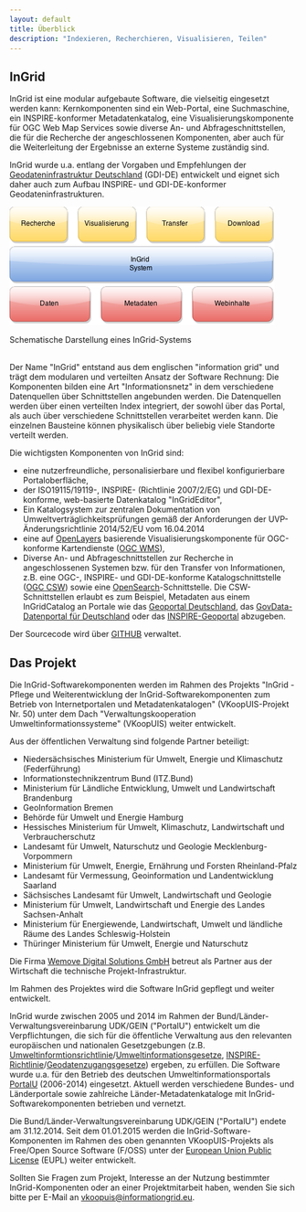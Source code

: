 ```yaml
---
layout: default
title: Überblick
description: "Indexieren, Recherchieren, Visualisieren, Teilen"
---
```


## InGrid

InGrid ist eine modular aufgebaute Software, die vielseitig eingesetzt werden kann: Kernkomponenten sind ein Web-Portal, eine Suchmaschine, ein INSPIRE-konformer Metadatenkatalog, eine Visualisierungskomponente für OGC Web Map Services sowie diverse An- und Abfrageschnittstellen, die für die Recherche der angeschlossenen Komponenten, aber auch für die Weiterleitung der Ergebnisse an externe Systeme zuständig sind.

InGrid wurde u.a. entlang der Vorgaben und Empfehlungen der [Geodateninfrastruktur Deutschland](http://www.geoportal.de/) (GDI-DE) entwickelt und eignet sich daher auch zum Aufbau INSPIRE- und GDI-DE-konformer Geodateninfrastrukturen.

![Schematische Darstellung eines InGrid-Systems](../images/ingrid_chart.png "Schematische Darstellung eines InGrid-Systems")

<figcaption class="figcaption">Schematische Darstellung eines InGrid-Systems</figcaption>

<br>

Der Name "InGrid" entstand aus dem englischen "information grid" und trägt dem modularen und verteilten Ansatz der Software Rechnung: Die Komponenten bilden eine Art "Informationsnetz" in dem verschiedene Datenquellen über Schnittstellen angebunden werden. Die Datenquellen werden über einen verteilten Index integriert, der sowohl über das Portal, als auch über verschiedene Schnittstellen verarbeitet werden kann. Die einzelnen Bausteine können physikalisch über beliebig viele Standorte verteilt werden.

Die wichtigsten Komponenten von InGrid sind:

- eine nutzerfreundliche, personalisierbare und flexibel konfigurierbare Portaloberfläche,
- der ISO19115/19119-, INSPIRE- (Richtlinie 2007/2/EG) und GDI-DE-konforme, web-basierte Datenkatalog "InGridEditor",
- Ein Katalogsystem zur zentralen Dokumentation von Umweltverträglichkeitsprüfungen gemäß der Anforderungen der UVP-Änderungsrichtlinie 2014/52/EU vom 16.04.2014
- eine auf [OpenLayers](http://openlayers.org/) basierende Visualisierungskomponente für OGC-konforme Kartendienste ([OGC WMS](http://www.opengeospatial.org/standards/wms)),
- Diverse An- und Abfrageschnittstellen zur Recherche in angeschlossenen Systemen bzw. für den Transfer von Informationen, z.B. eine OGC-, INSPIRE- und GDI-DE-konforme Katalogschnittstelle ([OGC CSW](http://www.opengeospatial.org/standards/cat)) sowie eine [OpenSearch](http://www.opensearch.org/Home)-Schnittstelle. Die CSW-Schnittstellen erlaubt es zum Beispiel, Metadaten aus einem InGridCatalog an Portale wie das [Geoportal Deutschland](http://www.geoportal.de/DE/Geoportal), das [GovData-Datenportal für Deutschland](https://www.govdata.de/) oder das [INSPIRE-Geoportal](http://inspire-geoportal.ec.europa.eu/) abzugeben.


Der Sourcecode wird über [GITHUB](https://github.com/informationgrid) verwaltet.



## Das Projekt

Die InGrid-Softwarekomponenten werden im Rahmen des Projekts "InGrid - Pflege und Weiterentwicklung der InGrid-Softwarekomponenten zum Betrieb von Internetportalen und Metadatenkatalogen" (VKoopUIS-Projekt Nr. 50) unter dem Dach "Verwaltungskooperation Umweltinformationssysteme" (VKoopUIS) weiter entwickelt.

Aus der öffentlichen Verwaltung sind folgende Partner beteiligt:

- Niedersächsisches Ministerium für Umwelt, Energie und Klimaschutz (Federführung)
- Informationstechnikzentrum Bund (ITZ.Bund)
- Ministerium für Ländliche Entwicklung, Umwelt und Landwirtschaft Brandenburg
- GeoInformation Bremen
- Behörde für Umwelt und Energie Hamburg
- Hessisches Ministerium für Umwelt, Klimaschutz, Landwirtschaft und Verbraucherschutz
- Landesamt für Umwelt, Naturschutz und Geologie Mecklenburg-Vorpommern
- Ministerium für Umwelt, Energie, Ernährung und Forsten Rheinland-Pfalz
- Landesamt für Vermessung, Geoinformation und Landentwicklung Saarland
- Sächsisches Landesamt für Umwelt, Landwirtschaft und Geologie
- Ministerium für Umwelt, Landwirtschaft und Energie des Landes Sachsen-Anhalt
- Ministerium für Energiewende, Landwirtschaft, Umwelt und ländliche Räume des Landes Schleswig-Holstein
- Thüringer Ministerium für Umwelt, Energie und Naturschutz

Die Firma [Wemove Digital Solutions GmbH](http://www.wemove.com/) betreut als Partner aus der Wirtschaft die technische Projekt-Infrastruktur.

Im Rahmen des Projektes wird die Software InGrid gepflegt und weiter entwickelt.

InGrid wurde zwischen 2005 und 2014 im Rahmen der Bund/Länder-Verwaltungsvereinbarung UDK/GEIN ("PortalU") entwickelt um die Verpflichtungen, die sich für die öffentliche Verwaltung aus den relevanten europäischen und nationalen Gesetzgebungen (z.B. [Umweltinformtionsrichtlinie](http://www.bmub.bund.de/service/publikationen/downloads/details/artikel/umweltinformationsrichtlinie-des-europaeischen-parlaments-und-des-rates-vom-28012003-richtlinie-20034eg/)/[Umweltinformationsgesetze](http://de.wikipedia.org/wiki/Umweltinformationsgesetz), [INSPIRE-Richtlinie](http://inspire.ec.europa.eu/)/[Geodatenzugangsgesetze](http://de.wikipedia.org/wiki/Geodatenzugangsgesetz)) ergeben, zu erfüllen. Die Software wurde u.a. für den Betrieb des deutschen Umweltinformationsportals [PortalU](http://de.wikipedia.org/wiki/PortalU) (2006-2014) eingesetzt. Aktuell werden verschiedene Bundes- und Länderportale sowie zahlreiche Länder-Metadatenkataloge mit InGrid-Softwarekomponenten betrieben und vernetzt.

Die Bund/Länder-Verwaltungsvereinbarung UDK/GEIN ("PortalU") endete am 31.12.2014. Seit dem 01.01.2015 werden die InGrid-Software-Komponenten im Rahmen des oben genannten VKoopUIS-Projekts als Free/Open Source Software (F/OSS) unter der [European Union Public License](https://joinup.ec.europa.eu/software/page/eupl) (EUPL) weiter entwickelt.

Sollten Sie Fragen zum Projekt, Interesse an der Nutzung bestimmter InGrid-Komponenten oder an einer Projektmitarbeit haben, wenden Sie sich bitte per E-Mail an <vkoopuis@informationgrid.eu>.

